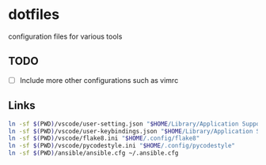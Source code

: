 # dotfiles
configuration files for various tools

## TODO

- [ ] Include more other configurations such as vimrc

## Links

```sh
ln -sf $(PWD)/vscode/user-setting.json "$HOME/Library/Application Support/Code/User/settings.json"
ln -sf $(PWD)/vscode/user-keybindings.json "$HOME/Library/Application Support/Code/User/keybindings.json"
ln -sf $(PWD)/vscode/flake8.ini "$HOME/.config/flake8"
ln -sf $(PWD)/vscode/pycodestyle.ini "$HOME/.config/pycodestyle"
ln -sf $(PWD)/ansible/ansible.cfg ~/.ansible.cfg
```
